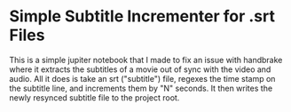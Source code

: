 # Simple Subtitle Incrementer for .srt Files

This is a simple jupiter notebook that I made to fix an issue with handbrake where it extracts the subtitles of a movie out of sync with the video and audio. All it does is take an srt ("subtitle") file, regexes the time stamp on the subtitle line, and increments them by "N" seconds. It then writes the newly resynced subtitle file to the project root.